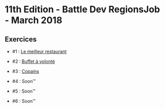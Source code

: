 # 11th Edition - Battle Dev RegionsJob - March 2018

## Exercices

- #1 : [Le meilleur restaurant](exercice-1.js)

- #2 : [Buffet à volonté](exercice-2.js)

- #3 : [Copains](exercice-3.js)

- #4 : Soon™

- #5 : Soon™

- #6 : Soon™